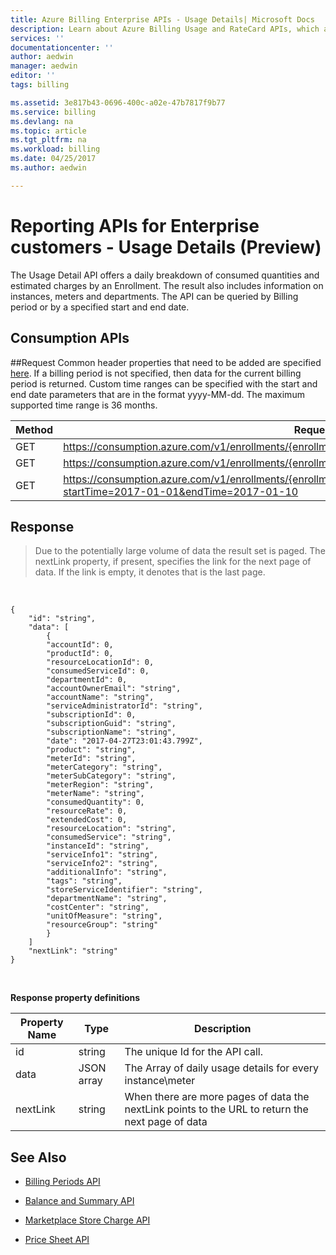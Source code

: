 ```yaml
---
title: Azure Billing Enterprise APIs - Usage Details| Microsoft Docs
description: Learn about Azure Billing Usage and RateCard APIs, which are used to provide insights into Azure resource consumption and trends.
services: ''
documentationcenter: ''
author: aedwin
manager: aedwin
editor: ''
tags: billing

ms.assetid: 3e817b43-0696-400c-a02e-47b7817f9b77
ms.service: billing
ms.devlang: na
ms.topic: article
ms.tgt_pltfrm: na
ms.workload: billing
ms.date: 04/25/2017
ms.author: aedwin

---
```

# Reporting APIs for Enterprise customers - Usage Details (Preview)

The Usage Detail API offers a daily breakdown of consumed quantities and estimated charges by an Enrollment. The result also includes information on instances, meters and departments. The API can be queried by Billing period or by a specified start and end date. 
## Consumption APIs


##Request 
Common header properties that need to be added are specified [here](billing-enterprise-api.md). If a billing period is not specified, then data for the current billing period is returned. Custom time ranges can be specified with the start and end date parameters that are in the format yyyy-MM-dd. The maximum supported time range is 36 months.  

|Method | Request URI|
|-|-|
|GET|https://consumption.azure.com/v1/enrollments/{enrollmentNumber}/usagedetails 
|GET|https://consumption.azure.com/v1/enrollments/{enrollmentNumber}/billingPeriods/{billingPeriod}/usagedetails|
|GET|https://consumption.azure.com/v1/enrollments/{enrollmentNumber}/usagedetailsbycustomdate?startTime=2017-01-01&endTime=2017-01-10|

## Response

> Due to the potentially large volume of data the result set is paged. The nextLink property, if present, specifies the link for the next page of data. If the link is empty, it denotes that is the last page. 
<br/>

	{
		"id": "string",
		"data": [
			{						
			"accountId": 0,
			"productId": 0,
			"resourceLocationId": 0,
			"consumedServiceId": 0,
			"departmentId": 0,
			"accountOwnerEmail": "string",
			"accountName": "string",
			"serviceAdministratorId": "string",
			"subscriptionId": 0,
			"subscriptionGuid": "string",
			"subscriptionName": "string",
			"date": "2017-04-27T23:01:43.799Z",
			"product": "string",
			"meterId": "string",
			"meterCategory": "string",
			"meterSubCategory": "string",
			"meterRegion": "string",
			"meterName": "string",
			"consumedQuantity": 0,
			"resourceRate": 0,
			"extendedCost": 0,
			"resourceLocation": "string",
			"consumedService": "string",
			"instanceId": "string",
			"serviceInfo1": "string",
			"serviceInfo2": "string",
			"additionalInfo": "string",
			"tags": "string",
			"storeServiceIdentifier": "string",
			"departmentName": "string",
			"costCenter": "string",
			"unitOfMeasure": "string",
			"resourceGroup": "string"
			}
		]
		"nextLink": "string"
	}

<br/>

**Response property definitions**

|Property Name| Type| Description
|-|-|-|
|id| string| The unique Id for the API call. |
|data| JSON array| The Array of daily usage details for every instance\meter|
|nextLink| string| When there are more pages of data the nextLink points to the URL to return the next page of data |

## See Also
* [Billing Periods API](billing-enterprise-api-billing-periods.md)

* [Balance and Summary API](billing-enterprise-api-balance-summary.md)

* [Marketplace Store Charge API](billing-enterprise-api-marketplace-storecharge.md) 

* [Price Sheet API](billing-enterprise-api-pricesheet.md)